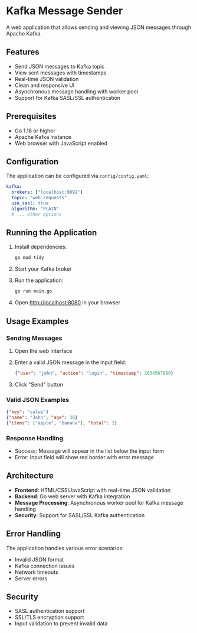 # Kafka Message Sender

A web application that allows sending and viewing JSON messages through Apache Kafka.

## Features

- Send JSON messages to Kafka topic
- View sent messages with timestamps
- Real-time JSON validation
- Clean and responsive UI
- Asynchronous message handling with worker pool
- Support for Kafka SASL/SSL authentication

## Prerequisites

- Go 1.16 or higher
- Apache Kafka instance
- Web browser with JavaScript enabled

## Configuration

The application can be configured via `config/config.yaml`:

```yaml
kafka:
  brokers: ["localhost:9092"]
  topic: "web_requests"
  use_sasl: true
  algorithm: "PLAIN"
  # ... other options
```

## Running the Application

1. Install dependencies:
   ```bash
   go mod tidy
   ```

2. Start your Kafka broker

3. Run the application:

   ```bash
   go run main.go
   ```

4. Open <http://localhost:8080> in your browser

## Usage Examples

### Sending Messages

1. Open the web interface
2. Enter a valid JSON message in the input field:

   ```json
   {"user": "john", "action": "login", "timestamp": 1634567890}
   ```

3. Click "Send" button

### Valid JSON Examples

```json
{"key": "value"}
{"name": "John", "age": 30}
{"items": ["apple", "banana"], "total": 2}
```

### Response Handling

- Success: Message will appear in the list below the input form
- Error: Input field will show red border with error message

## Architecture

- **Frontend**: HTML/CSS/JavaScript with real-time JSON validation
- **Backend**: Go web server with Kafka integration
- **Message Processing**: Asynchronous worker pool for Kafka message handling
- **Security**: Support for SASL/SSL Kafka authentication

## Error Handling

The application handles various error scenarios:

- Invalid JSON format
- Kafka connection issues
- Network timeouts
- Server errors

## Security

- SASL authentication support
- SSL/TLS encryption support
- Input validation to prevent invalid data
